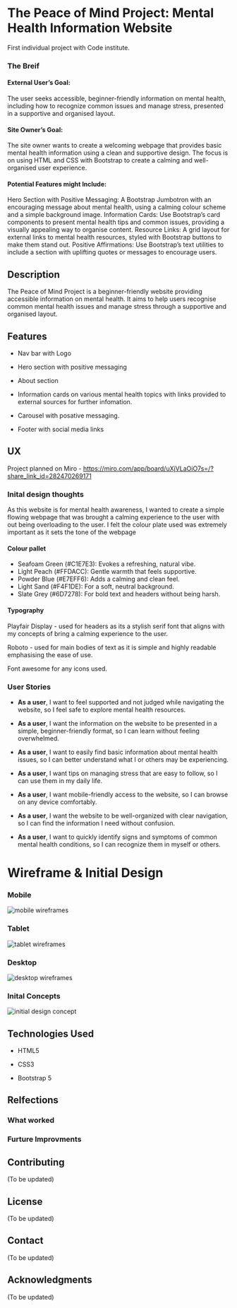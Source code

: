 # The Peace of Mind Project: Mental Health Information Website

First individual project with Code institute.

### The Breif

#### External User’s Goal:
The user seeks accessible, beginner-friendly information on mental health, including how to recognize common issues and manage stress, presented in a supportive and organised layout.
#### Site Owner’s Goal:
The site owner wants to create a welcoming webpage that provides basic mental health information using a clean and supportive design. The focus is on using HTML and CSS with Bootstrap to create a calming and well-organised user experience.
#### Potential Features might Include:
Hero Section with Positive Messaging: A Bootstrap Jumbotron with an encouraging message about mental health, using a calming colour scheme and a simple background image.
Information Cards: Use Bootstrap’s card components to present mental health tips and common issues, providing a visually appealing way to organise content.
Resource Links: A grid layout for external links to mental health resources, styled with Bootstrap buttons to make them stand out.
Positive Affirmations: Use Bootstrap’s text utilities to include a section with uplifting quotes or messages to encourage users.

## Description

The Peace of Mind Project is a beginner-friendly website providing accessible information on mental health. It aims to help users recognise common mental health issues and manage stress through a supportive and organised layout.

## Features

- Nav bar with Logo

- Hero section with positive messaging

- About section

- Information cards on various mental health topics with links provided to external sources for further infomation.

- Carousel with posative messaging.

- Footer with social media links

## UX

Project planned on Miro - https://miro.com/app/board/uXjVLaOiO7s=/?share_link_id=282470269171

### Inital design thoughts

As this website is for mental health awareness, I wanted to create a simple flowing webpage that was brought a calming experience to the user with out being overloading to the user. I felt the colour plate used was extremely important as it sets the tone of the webpage

#### Colour pallet
- Seafoam Green (#C1E7E3): Evokes a refreshing, natural vibe.
- Light Peach (#FFDACC): Gentle warmth that feels supportive.
- Powder Blue (#E7EFF6): Adds a calming and clean feel.
- Light Sand (#F4F1DE): For a soft, neutral background.
- Slate Grey (#6D7278): For bold text and headers without being harsh.

#### Typography

Playfair Display - used for headers as its a stylish serif font that aligns with my concepts of bring a calming experience to the user.

Roboto - used for main bodies of text as it is simple and highly readable emphasising the ease of use. 

Font awesome for any icons used.

### User Stories

- <b>As a user</b>, I want to feel supported and not judged while navigating the website, so I feel safe to explore mental health resources.

- <b>As a user</b>, I want the information on the website to be presented in a simple, beginner-friendly format, so I can learn without feeling overwhelmed.

- <b>As a user</b>, I want to easily find basic information about mental health issues, so I can better understand what I or others may be experiencing.

- <b>As a user</b>, I want tips on managing stress that are easy to follow, so I can use them in my daily life.

- <b>As a user</b>, I want mobile-friendly access to the website, so I can browse on any device comfortably.

- <b>As a user</b>, I want the website to be well-organized with clear navigation, so I can find the information I need without confusion.

- <b>As a user</b>, I want to quickly identify signs and symptoms of common mental health conditions, so I can recognize them in myself or others.

# Wireframe & Initial Design

### Mobile
![mobile wireframes](assets/images/Wireframes-mobile.png)

### Tablet
![tablet wireframes](assets/images/wireframes-tablet.png)

### Desktop
![desktop wireframes](assets/images/wireframes-desktop.png)

### Inital Concepts
![initial design concept](assets/images/initial-desgin-concept.png)

## Technologies Used

- HTML5

- CSS3

- Bootstrap 5


## Relfections

### What worked

### Furture Improvments

## Contributing

(To be updated)

## License

(To be updated)

## Contact

(To be updated)

## Acknowledgments

(To be updated)